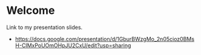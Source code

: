 # Welcome

Link to my presentation slides.

- https://docs.google.com/presentation/d/1GburBWzgMo_2n05cioz0BMsH-CIMxPoUOmOHpJU2CxU/edit?usp=sharing
